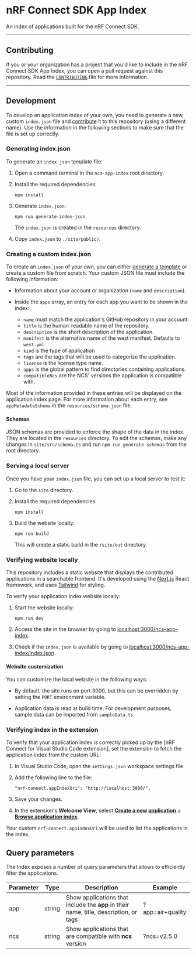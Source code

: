 # nRF Connect SDK App Index

An index of applications built for the nRF Connect SDK.

----

## Contributing

If you or your organization has a project that you'd like to include in the nRF Connect SDK App Index, you can open a pull request against this repository. Read the [`CONTRIBUTING`](./CONTRIBUTING.md) file for more information.

----

## Development

To develop an application index of your own, you need to generate a new, custom `index.json` file and [contribute](./CONTRIBUTING.md) it to this repository (using a different name). Use the information in the following sections to make sure that the file is set up correctly.

### Generating index.json

To generate an `index.json` template file:

1. Open a command terminal in the `ncs-app-index` root directory.

1. Install the required dependencies:
   ```
   npm install
   ```

1. Generate `index.json`:
   ```
   npm run generate-index-json
   ```
   The `index.json` is created in the `resources` directory.

1. Copy `index.json` to `./site/public/`.

### Creating a custom index.json

To create an `index.json` of your own, you can either [generate a template](#generating-indexjson) or create a custom file from scratch.
Your custom JSON file must include the following information:

* Information about your account or organization (`name` and `description`).
* Inside the `apps` array, an entry for each app you want to be shown in the index:

  * `name` must match the application's GitHub repository in your account.
  * `title` is the human-readable name of the repository.
  * `description` is the short description of the application.
  * `manifest` is the alternative name of the west manifest. Defaults to `west.yml`.
  * `kind` is the type of application
  * `tags` are the tags that will be used to categorize the application.
  * `license` is the license type name.
  * `apps` is the global pattern to find directories containing applications.
  * `compatibleNcs` are the NCS' versions the application is compatible with.

Most of the information provided in these entries will be displayed on the application index page.
For more information about each entry, see `appMetadataSchema` in the `resources/schema.json` file.

#### Schemas

JSON schemas are provided to enforce the shape of the data in the index. They are located in the `resources` directory. To edit the schemas, make any changes in `site/src/schema.ts` and run `npm run generate-schemas` from the root directory.

### Serving a local server

Once you have your `index.json` file, you can set up a local server to test it:

1. Go to the `site` directory.

1. Install the required dependencies:
   ```
   npm install
   ```

1. Build the website locally:
   ```
   npm run build
   ```
   This will create a static build in the `/site/out` directory.

### Verifying website locally

This repository includes a static website that displays the contributed applications in a searchable frontend. It's developed using the [Next.js](https://nextjs.org/) React framework, and uses [Tailwind](https://tailwindcss.com/) for styling.

To verify your application index website locally:

1. Start the website locally:
   ```
   npm run dev
   ```

1. Access the site in the browser by going to [localhost:3000/ncs-app-index](http://localhost:3000/ncs-app-index).

1. Check if the `index.json` is available by going to [localhost:3000/ncs-app-index/index.json](http://localhost:3000/ncs-app-index/index.json).

#### Website customization

You can customize the local website in the following ways:

* By default, the site runs on port 3000, but this can be overridden by setting the `PORT` environment variable.

* Application data is read at build time. For development purposes, sample data can be imported from `sampleData.ts`.

### Verifying index in the extension

To verify that your application index is correctly picked up by the [nRF Connect for Visual Studio Code extension], set the extension to fetch the application index from the custom URL:

1. In Visual Studio Code, open the `settings.json` workspace settings file.

1. Add the following line to the file:
   ```
   "nrf-connect.appIndexUri": "http://localhost:3000/",
   ```

1. Save your changes.

1. In the extension's **Welcome View**, select [**Create a new application** > **Browse application index**](https://nrfconnect.github.io/vscode-nrf-connect/reference/ui_sidebar_welcome.html#create-a-new-application).

Your custom `nrf-connect.appIndexUri` will be used to list the applications in the index.

## Query parameters

The Index exposes a number of query parameters that allows to efficiently filter the applications.

| Parameter | Type | Description | Example |
|-----------|------|-------------|---------|
| app  | string | Show applications that include the **app** in their name, title, description, or tags | ?app=air+quality |
| ncs  | string | Show applications that are compatible with **ncs** version | ?ncs=v2.5.0 |
